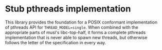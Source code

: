 # Stub pthreads implementation

This library provides the foundation for a POSIX conformant implementation of
pthreads API for `THREAD_MODEL=single`. When combined with the appropriate
parts of musl's libc-top-half, it forms a complete pthreads implementation
that is never able to spawn new threads, but otherwise follows the letter of
the specification in every way.
